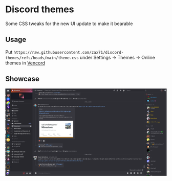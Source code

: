 # Discord themes

Some CSS tweaks for the new UI update to make it bearable

## Usage

Put `https://raw.githubusercontent.com/zax71/discord-themes/refs/heads/main/theme.css` under Settings -> Themes -> Online themes in [Vencord](https://vencord.dev/)

## Showcase

![A screenshot of Discord with the tweaks applied](.github/assets/showcase.png)

